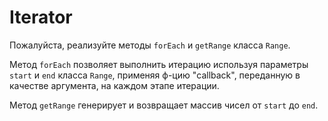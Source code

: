 # Iterator

Пожалуйста, реализуйте методы `forEach` и `getRange` класса `Range`.

Метод `forEach` позволяет выполнить итерацию используя параметры `start`
и `end` класса `Range`, применяя ф-цию "callback", переданную в качестве аргумента, 
на каждом этапе итерации.

Метод `getRange` генерирует и возвращает массив чисел от `start` до `end`.

